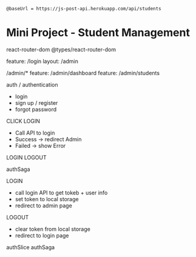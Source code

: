 `@baseUrl = https://js-post-api.herokuapp.com/api/students`

# Mini Project - Student Management

react-router-dom
@types/react-router-dom

feature: /login
layout: /admin

/admin/*
feature: /admin/dashboard
feature: /admin/students

auth / authentication

- login
- sign up / register
- forgot password

CLICK LOGIN

- Call API to login
- Success -> redirect Admin
- Failed -> show Error

LOGIN
LOGOUT

authSaga

LOGIN

- call login API to get tokeb + user info
- set token to local storage
- redirect to admin page

LOGOUT

- clear token from local storage
- redirect to login page

authSlice
authSaga

